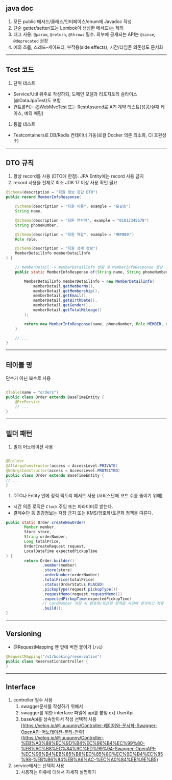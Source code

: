 ## java doc
1. 모든 public 메서드/클래스/인터페이스/enum에 Javadoc 작성
2. 단순 getter/setter(또는 Lombok이 생성한 메서드)는 제외
3. 태그 사용: `@param`, `@return`, `@throws` 필수. 외부에 공개되는 API는 `@since`, `@deprecated` 권장
4. 예외 흐름, 스레드-세이프티, 부작용(side effects), 시간/타임존 의존성도 문서화

---
## Test 코드

1. 단위 테스트 
- Service/Util 위주로 작성하되, 도메인 모델과 리포지토리 슬라이스(@DataJpaTest)도 포함
- 컨트롤러는 @WebMvcTest 또는 RestAssured로 API 계약 테스트(성공/실패 케이스, 예외 매핑)
1. 통합 테스트
- Testcontainers로 DB/Redis 컨테이너 기동(로컬 Docker 의존 최소화, CI 호환성 ↑)

---
## DTO 규칙

1. 항상 record를 사용 (DTO에 한정). JPA Entity에는 record 사용 금지
2. record 사용을 전제로 최소 JDK 17 이상 사용 확인 필요

```java
@Schema(description = "회원 정보 응답 DTO")
public record MemberInfoResponse(

	@Schema(description = "회원 이름", example = "홍길동")
	String name,

	@Schema(description = "회원 연락처", example = "01012345678")
	String phoneNumber,

	@Schema(description = "회원 역할", example = "MEMBER")
	Role role,

	@Schema(description = "회원 상세 정보")
	MemberDetailInfo memberDetailInfo
) {

	// memberDetail -> memberDetailInfo 변환 후 MemberInfoResponse 생성
	public static MemberInfoResponse of(String name, String phoneNumber, MemberDetail memberDetail) {

		MemberDetailInfo memberDetailInfo = new MemberDetailInfo(
			memberDetail.getMemberNo(),
			memberDetail.getMembership(),
			memberDetail.getEmail(),
			memberDetail.getBirthDate(),
			memberDetail.getGender(),
			memberDetail.getTotalMileage()
		);

		return new MemberInfoResponse(name, phoneNumber, Role.MEMBER, memberDetailInfo);
	}

	// ...
}
```
---
## 테이블 명
단수가 아닌 복수로 사용
```java

@Table(name = "orders")
public class Order extends BaseTimeEntity {
    @PrePersist
    // ...
}
```
---
## 빌더 패턴

1. 빌더 어노테이션 사용

```java

@Builder
@AllArgsConstructor(access = AccessLevel.PRIVATE)
@NoArgsConstructor(access = AccessLevel.PROTECTED)
public class Order extends BaseTimeEntity {
// ... 
}
```

1. DTO나 Entity 안에 정적 팩토리 메서드 사용 (서비스단에 코드 수를 줄이기 위해)

- 시간 의존 로직은 `Clock` 주입 또는 파라미터로 받는다.
- 결제수단 등 민감정보는 저장 금지 또는 KMS/암호화/토큰화 정책을 따른다.

```java
public static Order createNewOrder(
        Member member,
        Store store,
        String orderNumber,
        Long totalPrice,
        OrderCreateRequest request,
        LocalDateTime expectedPickupTime
) {
        return Order.builder()
                .member(member)
                .store(store)
                .orderNumber(orderNumber)
                .totalPrice(totalPrice)
                .status(OrderStatus.PLACED)
                .pickupType(request.pickupType())
                .requestMemo(request.requestMemo())
                .expectedPickupTime(expectedPickupTime)
                // cardNumber 저장 시 암호화/토큰화 정책을 사전에 정의하고 적용
                .build();
}
```
---
## Versioning

- @RequestMapping 맨 앞에 버전 붙이기 (`/v1`)

```java
@RequestMapping("/v1/booking/reservation")
public class ReservationController {
}
```
---
## Interface

1. controller 필수 사용
    1. swagger문서를 작성하기 위해서 
    2. swagger를 위한 interface 파일에 api를 붙임 ex) UserApi
    3.  baseApi를 상속받아서 작성 선택적 사용 
    [https://velog.io/@juuuunny/Controller-레이어와-문서화-Swagger-OpenAPI-어노테이션-분리-전략](https://velog.io/@juuuunny/Controller-%EB%A0%88%EC%9D%B4%EC%96%B4%EC%99%80-%EB%AC%B8%EC%84%9C%ED%99%94-Swagger-OpenAPI-%EC%96%B4%EB%85%B8%ED%85%8C%EC%9D%B4%EC%85%98-%EB%B6%84%EB%A6%AC-%EC%A0%84%EB%9E%B5)
2. service에서는 선택적 사용
    1. 사용하는 이유에 대해서 자세히 설명하기
